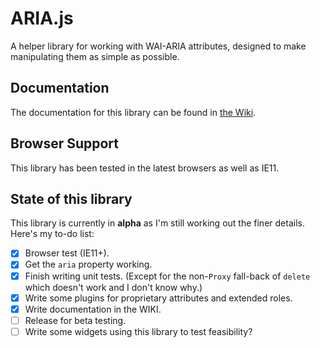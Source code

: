 # ARIA.js

A helper library for working with WAI-ARIA attributes, designed to make manipulating them as simple as possible.

## Documentation

The documentation for this library can be found in [the Wiki](https://github.com/Skateside/ariajs/wiki).

## Browser Support

This library has been tested in the latest browsers as well as IE11.

## State of this library

This library is currently in **alpha** as I'm still working out the finer details. Here's my to-do list:

- [x] Browser test (IE11+).
- [x] Get the `aria` property working.
- [x] Finish writing unit tests. (Except for the non-`Proxy` fall-back of `delete` which doesn't work and I don't know why.)
- [x] Write some plugins for proprietary attributes and extended roles.
- [x] Write documentation in the WIKI.
- [ ] Release for beta testing.
- [ ] Write some widgets using this library to test feasibility?
